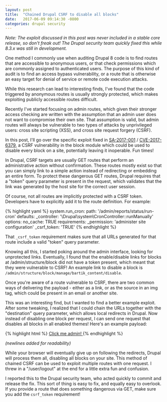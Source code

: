 ```yaml
---
layout: post
title:  "Chained Drupal CSRF to disable all blocks"
date:   2017-06-09 09:14:30 -0800
categories: drupal security
---
```

_Note: The exploit discussed in this post was never included in a stable core
release, so don't freak out! The Drupal security team quickly fixed this while
8.3.x was still in development._

One method I commonly use when auditing Drupal 8 code is to find routes that
are accessible to anonymous users, or that check permissions which are commonly
assigned to authenticated users. The purpose of this kind of audit is to find
an access bypass vulnerability, or a route that is otherwise an easy target for
denial of service or remote code execution attacks.

While this research can lead to interesting finds, I've found that the code
triggered by anonymous routes is usually strongly protected, which makes
exploiting publicly accessible routes difficult.

Recently I've started focusing on admin routes, which given their stronger
access checking are written with the assumption that an admin user does not
want to compromise their own site. That assumption is valid, but admin routes
will always be vulnerable to two types of attacks by unprivileged users: cross
site scripting (XSS), and cross site request forgery (CSRF).

In this post, I'll go over the specific exploit fixed in [SA-2017-001] /
[CVE-2017-6379], a CSRF vulnerability in the block module which could be used
to disable every block on a site, potentially leaving it inoperable. Fun times!

In Drupal, CSRF targets are usually GET routes that perform an administrative
action without confirmation. These routes mostly exist so that you can simply
link to a simple action instead of redirecting or embedding an entire form. To
protect these dangerous GET routes, Drupal requires that a "token" query
parameter is present in the request, which validates that the link was
generated by the host site for the correct user session.

Of course, not all routes are implicitly protected with a CSRF token.
Developers have to explicitly add it to the route definition. For example:

{% highlight yaml %}
system.run_cron:
  path: '/admin/reports/status/run-cron'
  defaults:
    _controller: '\Drupal\system\CronController::runManually'
  options:
    no_cache: TRUE
  requirements:
    _permission: 'administer site configuration'
    _csrf_token: 'TRUE'
{% endhighlight %}

That `_csrf_token` requirement makes sure that all URLs generated for that
route include a valid "token" query parameter.

Knowing all this, I started poking around the admin interface, looking for
unprotected links. Eventually, I found that the enable/disable links for
blocks at /admin/structure/block did not have a token present, which meant that
they were vulnerable to CSRF! An example link to disable a block is `/admin/structure/block/manage/bartik_content/disable`.

Once you're aware of a route vulnerable to CSRF, there are two common ways of
delivering the payload - either as a link, or as the source in an img tag,
which could be present in an email or another site.

This was an interesting find, but I wanted to find a better example exploit.
After some tweaking, I realized that I could chain the URLs together with the
"destination" query parameter, which allows local redirects in Drupal. Now
instead of disabling one block per request, I can send one request that
disables all blocks in all enabled themes! Here's an example payload:

{% highlight html %}
<a href="http://example.com/admin/structure/block/manage/bartik_account_menu/disable
?destination=/admin/structure/block/manage/bartik_branding/disable
?destination=/admin/structure/block/manage/bartik_breadcrumbs/disable
?destination=/admin/structure/block/manage/bartik_content/disable
?destination=/admin/structure/block/manage/bartik_footer/disable
?destination=/admin/structure/block/manage/bartik_help/disable
?destination=/admin/structure/block/manage/bartik_local_actions/disable
?destination=/admin/structure/block/manage/bartik_local_tasks/disable
?destination=/admin/structure/block/manage/bartik_main_menu/disable
?destination=/admin/structure/block/manage/bartik_messages/disable
?destination=/admin/structure/block/manage/bartik_page_title/disable
?destination=/admin/structure/block/manage/bartik_powered/disable
?destination=/admin/structure/block/manage/bartik_search/disable
?destination=/admin/structure/block/manage/bartik_tools/disable
?destination=/admin/structure/block/manage/seven_breadcrumbs/disable
?destination=/admin/structure/block/manage/seven_content/disable
?destination=/admin/structure/block/manage/seven_help/disable
?destination=/admin/structure/block/manage/seven_local_actions/disable
?destination=/admin/structure/block/manage/seven_login/disable
?destination=/admin/structure/block/manage/seven_messages/disable
?destination=/admin/structure/block/manage/seven_page_title/disable
?destination=/admin/structure/block/manage/seven_primary_local_tasks/disable
?destination=/admin/structure/block/manage/seven_secondary_local_tasks/disable
?destination=/user/logout">
  Click me admin!
</a>
{% endhighlight %}

_(newlines added for readability)_

While your browser will eventually give up on following the redirects, Drupal
will process them all, disabling all blocks on your site. This method of
chained CSRF can be used to exploit multiple routes with one request. I threw
in a "/user/logout" at the end for a little extra fun and confusion.

I reported this to the Drupal security team, who acted quickly to commit and
release the fix. This sort of thing is easy to fix, and equally easy to
overlook. If you provide a route that does something dangerous via GET, make
sure you add the `csrf_token` requirement!

[SA-2017-001]: https://www.drupal.org/SA-2017-001
[CVE-2017-6379]: http://www.cve.mitre.org/cgi-bin/cvename.cgi?name=2017-6379

